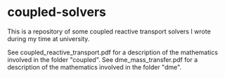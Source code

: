 # coupled-solvers
This is a repository of some coupled reactive transport solvers I wrote during my time at university.

See coupled_reactive_transport.pdf for a description of the mathematics involved in the folder "coupled".
See dme_mass_transfer.pdf for a description of the mathematics involved in the folder "dme".
